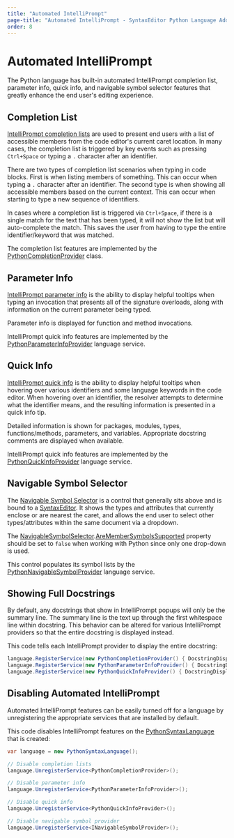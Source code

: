 ```yaml
---
title: "Automated IntelliPrompt"
page-title: "Automated IntelliPrompt - SyntaxEditor Python Language Add-on"
order: 8
---
```

# Automated IntelliPrompt

The Python language has built-in automated IntelliPrompt completion list, parameter info, quick info, and navigable symbol selector features that greatly enhance the end user's editing experience.

## Completion List

[IntelliPrompt completion lists](../../user-interface/intelliprompt/completion-list.md) are used to present end users with a list of accessible members from the code editor's current caret location.  In many cases, the completion list is triggered by key events such as pressing `Ctrl+Space` or typing a `.` character after an identifier.

There are two types of completion list scenarios when typing in code blocks.  First is when listing members of something.  This can occur when typing a `.` character after an identifier.  The second type is when showing all accessible members based on the current context.  This can occur when starting to type a new sequence of identifiers.

In cases where a completion list is triggered via `Ctrl+Space`, if there is a single match for the text that has been typed, it will not show the list but will auto-complete the match.  This saves the user from having to type the entire identifier/keyword that was matched.

The completion list features are implemented by the [PythonCompletionProvider](xref:ActiproSoftware.Text.Languages.Python.Implementation.PythonCompletionProvider) class.

## Parameter Info

[IntelliPrompt parameter info](../../user-interface/intelliprompt/parameter-info.md) is the ability to display helpful tooltips when typing an invocation that presents all of the signature overloads, along with information on the current parameter being typed.

Parameter info is displayed for function and method invocations.

IntelliPrompt quick info features are implemented by the [PythonParameterInfoProvider](xref:ActiproSoftware.Text.Languages.Python.Implementation.PythonParameterInfoProvider) language service.

## Quick Info

[IntelliPrompt quick info](../../user-interface/intelliprompt/quick-info.md) is the ability to display helpful tooltips when hovering over various identifiers and some language keywords in the code editor.  When hovering over an identifier, the resolver attempts to determine what the identifier means, and the resulting information is presented in a quick info tip.

Detailed information is shown for packages, modules, types, functions/methods, parameters, and variables.  Appropriate docstring comments are displayed when available.

IntelliPrompt quick info features are implemented by the [PythonQuickInfoProvider](xref:ActiproSoftware.Text.Languages.Python.Implementation.PythonQuickInfoProvider) language service.

## Navigable Symbol Selector

The [Navigable Symbol Selector](../../user-interface/intelliprompt/navigable-symbol-selector.md) is a control that generally sits above and is bound to a [SyntaxEditor](xref:ActiproSoftware.Windows.Controls.SyntaxEditor.SyntaxEditor).  It shows the types and attributes that currently enclose or are nearest the caret, and allows the end user to select other types/attributes within the same document via a dropdown.

The [NavigableSymbolSelector](xref:ActiproSoftware.Windows.Controls.SyntaxEditor.NavigableSymbolSelector).[AreMemberSymbolsSupported](xref:ActiproSoftware.Windows.Controls.SyntaxEditor.NavigableSymbolSelector.AreMemberSymbolsSupported) property should be set to `false` when working with Python since only one drop-down is used.

This control populates its symbol lists by the [PythonNavigableSymbolProvider](xref:ActiproSoftware.Text.Languages.Python.Implementation.PythonNavigableSymbolProvider) language service.

## Showing Full Docstrings

By default, any docstrings that show in IntelliPrompt popups will only be the summary line.  The summary line is the text up through the first whitespace line within docstring.  This behavior can be altered for various IntelliPrompt providers so that the entire docstring is displayed instead.

This code tells each IntelliPrompt provider to display the entire docstring:

```csharp
language.RegisterService(new PythonCompletionProvider() { DocstringDisplayMode = PythonDocstringDisplayMode.All });
language.RegisterService(new PythonParameterInfoProvider() { DocstringDisplayMode = PythonDocstringDisplayMode.All });
language.RegisterService(new PythonQuickInfoProvider() { DocstringDisplayMode = PythonDocstringDisplayMode.All });
```

## Disabling Automated IntelliPrompt

Automated IntelliPrompt features can be easily turned off for a language by unregistering the appropriate services that are installed by default.

This code disables IntelliPrompt features on the [PythonSyntaxLanguage](xref:ActiproSoftware.Text.Languages.Python.Implementation.PythonSyntaxLanguage) that is created:

```csharp
var language = new PythonSyntaxLanguage();

// Disable completion lists
language.UnregisterService<PythonCompletionProvider>();

// Disable parameter info
language.UnregisterService<PythonParameterInfoProvider>();

// Disable quick info
language.UnregisterService<PythonQuickInfoProvider>();

// Disable navigable symbol provider
language.UnregisterService<INavigableSymbolProvider>();
```
